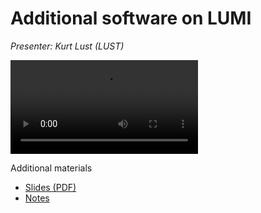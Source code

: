 # Additional software on LUMI

*Presenter: Kurt Lust (LUST)*

<video src="https://462000265.lumidata.eu/4day-20230214/recordings/09_LUMI_Software_Stack.mp4" controls="controls">
</video>

Additional materials

-   [Slides (PDF)](https://462000265.lumidata.eu/4day-20230214/files/LUMI-Software-20230215.pdf)
-   [Notes](software_stacks.md)
